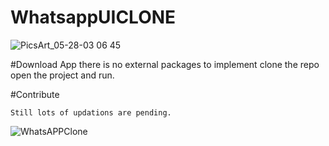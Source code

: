 # WhatsappUICLONE





![PicsArt_05-28-03 06 45](https://user-images.githubusercontent.com/65551578/120068167-ee471880-c09c-11eb-99b2-00343cbf519a.jpg)



#Download App
  there is no external packages to implement
  clone the repo
  open the project and run.
  
 
 
#Contribute

    Still lots of updations are pending.
    


![WhatsAPPClone](https://user-images.githubusercontent.com/65551578/120068355-e340b800-c09d-11eb-90bb-b0a9ad257262.gif)


